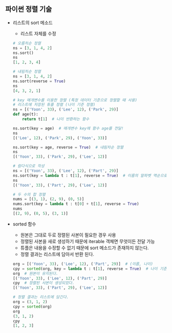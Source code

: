 ## 파이썬 정렬 기술
- 리스트의 sort 메소드
    - 리스트 자체를 수정

    ```python
    # 오름차순 정렬
    ns = [3, 1, 4, 2]
    ns.sort()
    ns
    [1, 2, 3, 4]

    # 내림차순 정렬
    ns = [3, 1, 4, 2]
    ns.sort(reverse = True)
    ns
    [4, 3, 2, 1]

    # key 매개변수를 이용한 정렬 (특정 데이터 기준으로 정렬할 때 사용)
    # 리스트에 저장된 튜플 정렬 (나이 기준 정렬)
    ns = [('Yoon', 33), ('Lee', 12), ('Park', 29)]
    def age(t):
        return t[1]  # 나이 반환하는 함수

    ns.sort(key = age)  # 매개변수 key에 함수 age를 전달!
    ns
    [('Lee', 12), ('Park', 29), ('Yoon', 33)]

    ns.sort(key = age, reverse = True)  # 내림차순 정렬
    ns
    [('Yoon', 33), ('Park', 29), ('Lee', 12)]

    # 람다식으로 작성
    ns = [('Yoon', 33), ('Lee', 12), ('Part', 29)]
    ns.sort(key = lambda t : t[1], reverse = True)  # 이름의 알파벳 역순으로 정렬
    ns
    [('Yoon', 33), ('Part', 29), ('Lee', 12)]

    # 두 수의 합 정렬
    nums = [(3, 1), (2, 9), (0, 5)]
    nums.sort(key = lambda t : t[0] + t[1], reverse = True)
    nums
    [(2, 9), (0, 5), (3, 1)]
    ```

- sorted 함수
    - 원본은 그대로 두로 정렬된 사본이 필요한 경우 사용
    - 정렬된 사본을 새로 생성하기 때문에 iterable 객체면 무엇이든 전달 가능
    - 튜플은 내용을 수정할 수 없기 때문에 sort 메소드가 존재하지 않는다.
    - 정렬 결과는 리스트에 담아서 반환 된다.

    ```python
    org = [('Yoon', 33), ('Lee', 12), ('Part', 29)]  # (이름, 나이)
    cpy = sorted(org, key = lambda t : t[1], reverse = True)  # 나이 기준 내림차순 정렬
    org  # 원본이 유지된다.
    [('Yoon', 33), ('Lee', 12), ('Part', 29)]
    cpy  # 정렬된 사본이 생성되었다.
    [('Yoon', 33), ('Part', 29), ('Lee', 12)]

    # 정렬 결과는 리스트에 담긴다.
    org = (3, 1, 2)
    cpy = sorted(org)
    org
    (3, 1, 2)
    cpy
    [1, 2, 3]
    ```